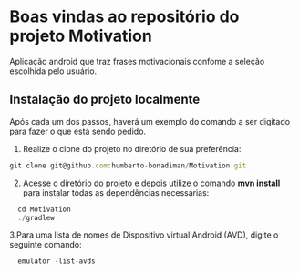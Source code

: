 # Boas vindas ao repositório do projeto Motivation
Aplicação android que traz frases motivacionais confome a seleção escolhida pelo usuário.

## Instalação do projeto localmente

Após cada um dos passos, haverá um exemplo do comando a ser digitado para fazer o que está sendo pedido.

1. Realize o clone do projeto no diretório de sua preferência:
```javascript
git clone git@github.com:humberto-bonadiman/Motivation.git
```

2. Acesse o diretório do projeto e depois utilize o comando **mvn install** para instalar todas as dependências necessárias:
```javascript
  cd Motivation
  ./gradlew
```

3.Para uma lista de nomes de Dispositivo virtual Android (AVD), digite o seguinte comando:
```javascript
  emulator -list-avds
```
